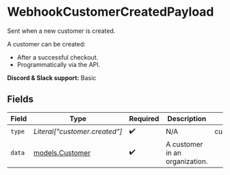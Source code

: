 # WebhookCustomerCreatedPayload

Sent when a new customer is created.

A customer can be created:

* After a successful checkout.
* Programmatically via the API.

**Discord & Slack support:** Basic


## Fields

| Field                                    | Type                                     | Required                                 | Description                              | Example                                  |
| ---------------------------------------- | ---------------------------------------- | ---------------------------------------- | ---------------------------------------- | ---------------------------------------- |
| `type`                                   | *Literal["customer.created"]*            | :heavy_check_mark:                       | N/A                                      | customer.created                         |
| `data`                                   | [models.Customer](../models/customer.md) | :heavy_check_mark:                       | A customer in an organization.           |                                          |
